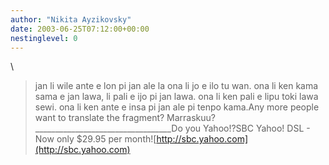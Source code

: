 ```yaml
---
author: "Nikita Ayzikovsky"
date: 2003-06-25T07:12:00+00:00
nestinglevel: 0
---
```

\
> jan li wile ante e lon pi jan ale la ona li jo e ilo tu wan.
> ona li ken kama sama e jan lawa, li pali e ijo pi jan lawa.
> ona li ken pali e lipu toki lawa sewi.
> ona li ken ante e insa pi jan ale pi tenpo kama.Any more people want to translate the fragment? Marraskuu?\_\_\_\_\_\_\_\_\_\_\_\_\_\_\_\_\_\_\_\_\_\_\_\_\_\_\_\_\_\_\_\_\_\_Do you Yahoo!?SBC Yahoo! DSL - Now only $29.95 per month![http://sbc.yahoo.com](http://sbc.yahoo.com)